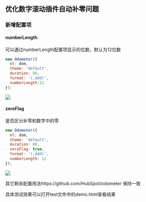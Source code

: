 ## 优化数字滚动插件自动补零问题

### 新增配置项

#### numberLength

可以通过numberLength配置项显示的位数，默认为12位数

```js
new Odometer({
  el: dom,
  theme: 'default',
  duration: 80,
  format: '(,ddd)',
  numberLength:12
});
```
<img src="https://github.com/wqzwh/ga-odometer/blob/master/img/1.gif?raw=true" style="max-width:100%;">

#### zeroFlag 
是否区分补零和数字中的零

```js
new Odometer({
  el: dom,
  theme: 'default',
  duration: 80,
  zeroFlag: true,
  format: '(,ddd)',
  numberLength: 12
});
```

<img src="https://github.com/wqzwh/ga-odometer/blob/master/img/1.gif?raw=true" style="max-width:100%;">

其它剩余配置用法https://github.com/HubSpot/odometer 保持一致

具体测试效果可以打开test文件中的demo.html查看结果